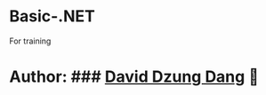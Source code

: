 # Basic-.NET
For training

# Author: ### [David Dzung Dang](https://www.facebook.com/dzungdang.IT) :whale:
